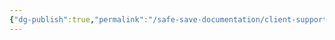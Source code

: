 ```yaml
---
{"dg-publish":true,"permalink":"/safe-save-documentation/client-support/1099-k-requests/"}
---
```


